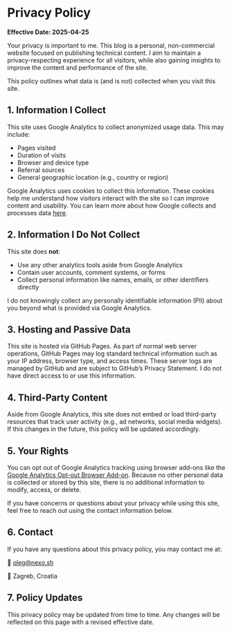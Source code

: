 # **Privacy Policy**

**Effective Date: 2025-04-25**  

Your privacy is important to me. This blog is a personal, non-commercial website focused on publishing technical content. I aim to maintain a privacy-respecting experience for all visitors, while also gaining insights to improve the content and performance of the site.

This policy outlines what data is (and is not) collected when you visit this site.

## **1. Information I Collect**

This site uses Google Analytics to collect anonymized usage data. This may include:

- Pages visited
- Duration of visits
- Browser and device type
- Referral sources
- General geographic location (e.g., country or region)

Google Analytics uses cookies to collect this information. These cookies help me understand how visitors interact with the site so I can improve content and usability. You can learn more about how Google collects and processes data [here](https://policies.google.com/technologies/partner-sites).

## **2. Information I Do Not Collect**

This site does **not**:

- Use any other analytics tools aside from Google Analytics
- Contain user accounts, comment systems, or forms
- Collect personal information like names, emails, or other identifiers directly

I do not knowingly collect any personally identifiable information (PII) about you beyond what is provided via Google Analytics.

## **3. Hosting and Passive Data**

This site is hosted via GitHub Pages. As part of normal web server operations, GitHub Pages may log standard technical information such as your IP address, browser type, and access times. These server logs are managed by GitHub and are subject to GitHub’s Privacy Statement. I do not have direct access to or use this information.

## **4. Third-Party Content**

Aside from Google Analytics, this site does not embed or load third-party resources that track user activity (e.g., ad networks, social media widgets). If this changes in the future, this policy will be updated accordingly.

## **5. Your Rights**

You can opt out of Google Analytics tracking using browser add-ons like the [Google Analytics Opt-out Browser Add-on](https://tools.google.com/dlpage/gaoptout/). Because no other personal data is collected or stored by this site, there is no additional information to modify, access, or delete.

If you have concerns or questions about your privacy while using this site, feel free to reach out using the contact information below.

## **6. Contact**

If you have any questions about this privacy policy, you may contact me at:

📧 [oleg@nexo.sh](mailto:oleg@nexo.sh)

📍 Zagreb, Croatia

## **7. Policy Updates**

This privacy policy may be updated from time to time. Any changes will be reflected on this page with a revised effective date.

